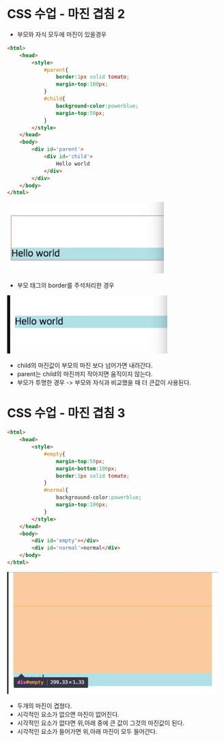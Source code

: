 # CSS 수업 - 마진 겹침 2

- 부모와 자식 모두에 마진이 있을경우

```html
<html>
    <head>
        <style>
            #parent{
                border:1px solid tomato;
                margin-top:100px;
            }
            #child{
                background-color:powerblue;
                margin-top:50px;
            }
        </style>
    </head>
    <body>
        <div id='parent'>
            <div id='child'>
                Hello world
            </div>
        </div>
    </body>
</html>
```

![css12](../img/css12.jpg)

- 부모 태그의 border를 주석처리한 경우

![13](../img/css13.jpg)

- child의 마진값이 부모의 마진 보다 넘어가면 내려간다.
- parent는 child의 마진까지 작아지면 움직이지 않는다.
- 부모가 투명한 경우 -> 부모와 자식과 비교했을 때 더 큰값이 사용된다.

# CSS 수업 - 마진 겹침 3

```html
<html>
    <head>
        <style>
            #empty{
                margin-top:50px;
                margin-bottom:100px;
                border:1px solid tomato;
            }
            #normal{
                backgrouund-color:powerblue;
                margin-top:100px;
            }
        </style>
    </head>
    <body>
        <div id='empty'></div>
        <div id='normal'>normal</div>
    </body>
</html>
```

![css14](../img/css14.jpg)

- 두개의 마진이 겹쳤다.
- 시각적인 요소가 없으면 마진이 없어진다.
- 시각적인 요소가 없다면 위,아래 중에 큰 값이 그것의 마진값이 된다.
- 시각적인 요소가 들어가면 위,아래 마진이 모두 들어간다.